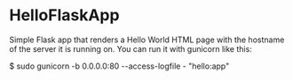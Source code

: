 # HelloFlaskApp
Simple Flask app that renders a Hello World HTML page with the hostname of the server it is running on. You can run it with gunicorn like this:

$ sudo gunicorn -b 0.0.0.0:80 --access-logfile - "hello:app"

